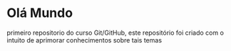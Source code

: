 # Olá Mundo
 primeiro repositorio do curso Git/GitHub, este repositório foi criado com o intuito de aprimorar conhecimentos sobre tais temas

